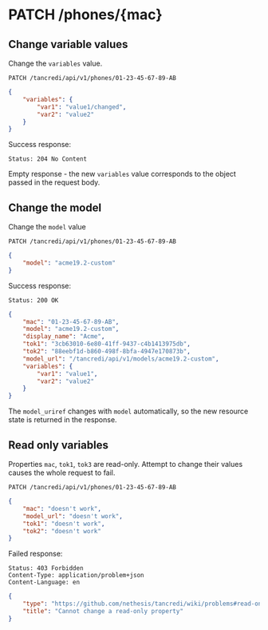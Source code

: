 # PATCH /phones/{mac}

## Change variable values

Change the `variables` value.

    PATCH /tancredi/api/v1/phones/01-23-45-67-89-AB

```json
{
    "variables": {
        "var1": "value1/changed",
        "var2": "value2"
    }
}
```

Success response:

    Status: 204 No Content

Empty response - the new `variables` value corresponds to the object passed in
the request body.

## Change the model

Change the `model` value

    PATCH /tancredi/api/v1/phones/01-23-45-67-89-AB

```json
{
    "model": "acme19.2-custom"
}
```

Success response:

    Status: 200 OK

```json
{
    "mac": "01-23-45-67-89-AB",
    "model": "acme19.2-custom",
    "display_name": "Acme",
    "tok1": "3cb63010-6e80-41ff-9437-c4b1413975db",
    "tok2": "88eebf1d-b860-498f-8bfa-4947e170873b",
    "model_url": "/tancredi/api/v1/models/acme19.2-custom",
    "variables": {
        "var1": "value1",
        "var2": "value2"
    }
}
```

The `model_uriref` changes with `model` automatically, so the new resource state
is returned in the response.

## Read only variables

Properties `mac`, `tok1`, `tok3` are read-only. Attempt to change their values
causes the whole request to fail.

    PATCH /tancredi/api/v1/phones/01-23-45-67-89-AB

```json
{
    "mac": "doesn't work",
    "model_url": "doesn't work",
    "tok1": "doesn't work",
    "tok2": "doesn't work"
}
```

Failed response:

    Status: 403 Forbidden
    Content-Type: application/problem+json
    Content-Language: en

```json
{
    "type": "https://github.com/nethesis/tancredi/wiki/problems#read-only-property",
    "title": "Cannot change a read-only property"
}
```